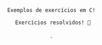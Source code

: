 
<div align="center"
     
     Exemplos de exercícios em C! 
     
     Exercícios resolvidos! 🥷
.
